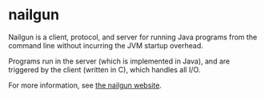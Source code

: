 nailgun
=======

Nailgun is a client, protocol, and server for running Java programs from
the command line without incurring the JVM startup overhead.

Programs run in the server (which is implemented in Java), and are 
triggered by the client (written in C), which handles all I/O.

For more information, see [the nailgun website](http://martiansoftware.com/nailgun/).
